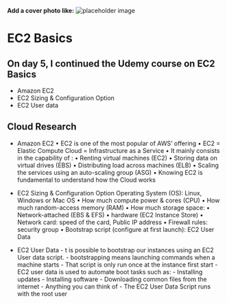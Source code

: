 **Add a cover photo like:**
![placeholder image](https://via.placeholder.com/1200x600)

# EC2 Basics

## On day 5, I continued the Udemy course on EC2 Basics
- Amazon EC2
- EC2 Sizing & Configuration Option
- EC2 User data
## Cloud Research
- Amazon EC2
   • EC2 is one of the most popular of AWS’ offering
• EC2 = Elastic Compute Cloud = Infrastructure as a Service
• It mainly consists in the capability of :
• Renting virtual machines (EC2)
• Storing data on virtual drives (EBS)
• Distributing load across machines (ELB)
• Scaling the services using an auto-scaling group (ASG)
• Knowing EC2 is fundamental to understand how the Cloud works

- EC2 Sizing & Configuration Option
     Operating System (OS): Linux, Windows or Mac OS 
     • How much compute power & cores (CPU) 
     • How much random-access memory (RAM) 
     • How much storage space: 
        • Network-attached (EBS & EFS) 
        • hardware (EC2 Instance Store)
     • Network card: speed of the card, Public IP address 
     • Firewall rules: security group 
     • Bootstrap script (configure at first launch): EC2 User Data

- EC2 User Data
       - t is possible to bootstrap our instances using an EC2 User data script.
      - bootstrapping means launching commands when a machine starts
      - That script is only run once at the instance first start
      - EC2 user data is used to automate boot tasks such as:
          - Installing updates
          - Installing software
          - Downloading common files from the internet
          - Anything you can think of
      - The EC2 User Data Script runs with the root user
